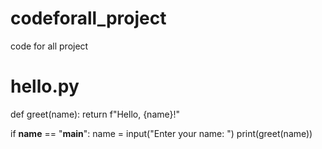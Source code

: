 # codeforall_project
code for all project
# hello.py
def greet(name):
    return f"Hello, {name}!"

if __name__ == "__main__":
    name = input("Enter your name: ")
    print(greet(name))
